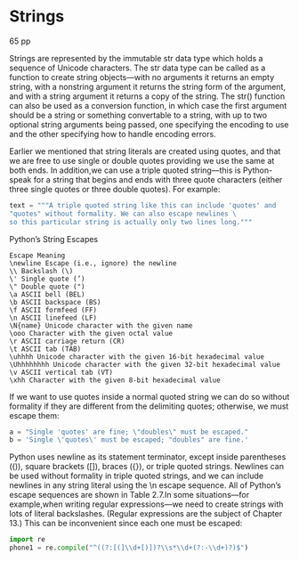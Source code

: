# Strings

<!-- K:\usuario\Downloads\book.programming_in_python_3.summerfield.pdf -->
65 pp

Strings are represented by the immutable str data type which holds a sequence
of Unicode characters. The str data type can be called as a function to create
string objects—with no arguments it returns an empty string, with a nonstring
argument it returns the string form of the argument, and with a string
argument it returns a copy of the string. The str() function can also be used
as a conversion function, in which case the first argument should be a string
or something convertable to a string, with up to two optional string arguments
being passed, one specifying the encoding to use and the other specifying how
to handle encoding errors.

Earlier we mentioned that string literals are created using quotes, and that we
are free to use single or double quotes providing we use the same at both ends.
In addition,we can use a triple quoted string—this is Python-speak for a string
that begins and ends with three quote characters (either three single quotes or
three double quotes). For example:

```python
text = """A triple quoted string like this can include 'quotes' and
"quotes" without formality. We can also escape newlines \
so this particular string is actually only two lines long."""
```

Python’s String Escapes

```
Escape Meaning
\newline Escape (i.e., ignore) the newline
\\ Backslash (\)
\' Single quote (’)
\" Double quote (")
\a ASCII bell (BEL)
\b ASCII backspace (BS)
\f ASCII formfeed (FF)
\n ASCII linefeed (LF)
\N{name} Unicode character with the given name
\ooo Character with the given octal value
\r ASCII carriage return (CR)
\t ASCII tab (TAB)
\uhhhh Unicode character with the given 16-bit hexadecimal value
\Uhhhhhhhh Unicode character with the given 32-bit hexadecimal value
\v ASCII vertical tab (VT)
\xhh Character with the given 8-bit hexadecimal value
```

If we want to use quotes inside a normal quoted string we can do so without
formality if they are different from the delimiting quotes; otherwise, we must
escape them:

```python
a = "Single 'quotes' are fine; \"doubles\" must be escaped."
b = 'Single \'quotes\' must be escaped; "doubles" are fine.'
```

Python uses newline as its statement terminator, except inside parentheses
(()), square brackets ([]), braces ({}), or triple quoted strings. Newlines can be
used without formality in triple quoted strings, and we can include newlines
in any string literal using the \n escape sequence. All of Python’s escape sequences
are shown in Table 2.7.In some situations—for example,when writing
regular expressions—we need to create strings with lots of literal backslashes.
(Regular expressions are the subject of Chapter 13.) This can be inconvenient
since each one must be escaped:

```python
import re
phone1 = re.compile("^((?:[(]\\d+[)])?\\s*\\d+(?:-\\d+)?)$")
```
